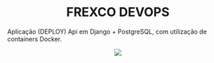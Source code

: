<h1 align="center"> FREXCO DEVOPS</h1> 
Aplicação (DEPLOY) Api em Django + PostgreSQL, com utilização de containers Docker.

<p align="center"> <img src=".github/![image](https://user-images.githubusercontent.com/99146272/171273865-ab650999-6ebf-49a1-b72f-8bd8021f5434.png)
" /> </p>
